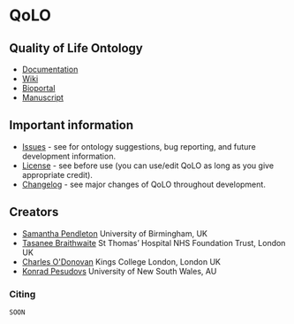 # QoLO

## Quality of Life Ontology

* [Documentation](https://sap218.github.io/qolo/)
* [Wiki](https://sap218.github.io/qolo/MIRO.html)
* [Bioportal]()
* [Manuscript]()

## Important information

* [Issues](https://github.com/sap218/qolo/issues) - see for ontology suggestions, bug reporting, and future development information.
* [License](https://sap218.github.io/qolo/LICENSE.html) - see before use (you can use/edit QoLO as long as you give appropriate credit).
* [Changelog](https://sap218.github.io/qolo/CHANGELOG.html) - see major changes of QoLO throughout development.

## Creators

* [Samantha Pendleton](mailto:samanfapc@gmail.com) University of Birmingham, UK
* [Tasanee Braithwaite](mailto:tasaneebraithwaite@gmail.com) St Thomas’ Hospital NHS Foundation Trust, London UK
* [Charles O'Donovan](mailto:charles.odonovan@kcl.ac.uk) Kings College London, London UK
* [Konrad Pesudovs](mailto:konrad@pesudovs.com) University of New South Wales, AU

### Citing

```
SOON
```

